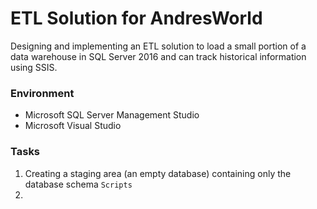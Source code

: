 # ETL Solution for AndresWorld

Designing and implementing an ETL solution to load a small portion of a data warehouse in SQL Server 2016 and can track historical information using SSIS.

### Environment
* Microsoft SQL Server Management Studio
* Microsoft Visual Studio

### Tasks
1. Creating a staging area (an empty database) containing only the database schema `Scripts`
2. 
